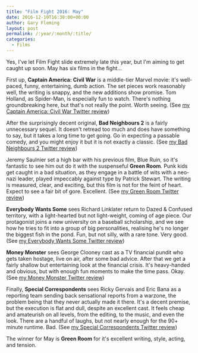 ```yaml
---
title: "Film Fight 2016: May"
date: 2016-12-10T16:30:00+00:00
author: Gary Fleming
layout: post
permalink: /:year/:month/:title/
categories:
  - Films
---
```


Yes, I've let Film Fight slide extremely late this year, but I'm aiming to get caught up soon. May has six films in the fight...

First up, **Captain America: Civil War** is a middle-tier Marvel movie: it's well-paced, funny, entertaining, dumb action. The set pieces work reasonably well, the writing is snappy, and the new additions show promise. Tom Holland, as Spider-Man, is especially fun to watch. There's nothing groundbreaking here, but that's not really the point. Worth seeing. (See [my Captain America: Civil War Twitter review](https://twitter.com/garyfleming/status/727964848336842753))

After the surprisingly decent original, **Bad Neighbours 2** is a fairly unnecessary sequel. It doesn't retread too much and does have something to say, but it takes a long time to get going. Go in expecting a passable comedy, and you might enjoy it but it is not exactly a classic. (See [my Bad Neighbours 2 Twitter review](https://twitter.com/garyfleming/status/730850382243594241))

Jeremy Saulnier set a high bar with his previous film, Blue Ruin, so it's fantastic to see him out do it with the suspenseful **Green Room**. Punk kids get caught in a bad situation, as they engage in a battle of wits with a neo-nazi leader, played impeccably against type by Patrick Stewart. The writing is measured, clear, and exciting, but this film is not for the feint of heart. Expect to see a fair bit of gore. Excellent. (See [my Green Room Twitter review](https://twitter.com/garyfleming/status/731925620037451776))

**Everybody Wants Some** sees Richard Linklater return to Dazed & Confused territory, with a light-hearted but not light-weight, coming of age piece. Our protagonist joins a new university on a baseball scholarship, and we see how he tries to fit into a group of big personalities, realising he's no longer the biggest fish in the pond. Fun, but not silly, with a rare tone. Very good. (See [my Everybody Wants Some Twitter review](https://twitter.com/garyfleming/status/732985581496590337))

**Money Monster** sees George Clooney cast as a TV financial pundit who gets taken hostage, live on air, after some bad advice. After that we get a fairly shallow but entertaining look at the financial crisis. It's heavy-handed and obvious, but with enough fun moments to make the time pass. Okay. (See [my Money Monster Twitter review](https://twitter.com/garyfleming/status/736883276321787905))

Finally, **Special Correspondents** sees Ricky Gervais and Eric Bana as a reporting team sending back sensational reports from a warzone, the problem being that they never actually made it there. It's a decent premise, but the execution is flat and dull, despite an excellent cast. It feels cheap and amateurish on all levels, from the editing, to the music, and even the look. There are a handful of laughs, but not nearly enough for the 90+ minute runtime. Bad. (See [my Special Correspondents Twitter review](https://twitter.com/garyfleming/status/737758190155223042))

The winner for May is **Green Room** for it's excellent writing, style, acting, and tension.